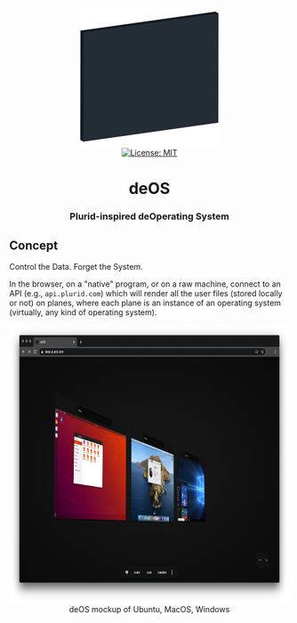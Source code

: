 <p align="center">
    <img src="https://raw.githubusercontent.com/plurid/deos/master/about/identity/deos-logo.png" height="250px">
    <br />
    <a target="_blank" href="https://github.com/plurid/deos/blob/master/LICENSE">
        <img src="https://img.shields.io/badge/license-MIT-blue.svg?colorB=1380C3&style=for-the-badge" alt="License: MIT">
    </a>
</p>



<h1 align="center">
    deOS
</h1>


<h3 align="center">
    Plurid-inspired deOperating System
</h3>



## Concept

Control the Data. Forget the System.

In the browser, on a "native" program, or on a raw machine, connect to an API (e.g., `api.plurid.com`) which will render all the user files (stored locally or not) on planes, where each plane is an instance of an operating system (virtually, any kind of operating system).

<p align="center">
    <img src="https://raw.githubusercontent.com/plurid/deos/master/about/identity/deos-mockup.png" height="500px">
    <br />
    deOS mockup of Ubuntu, MacOS, Windows
</p>
